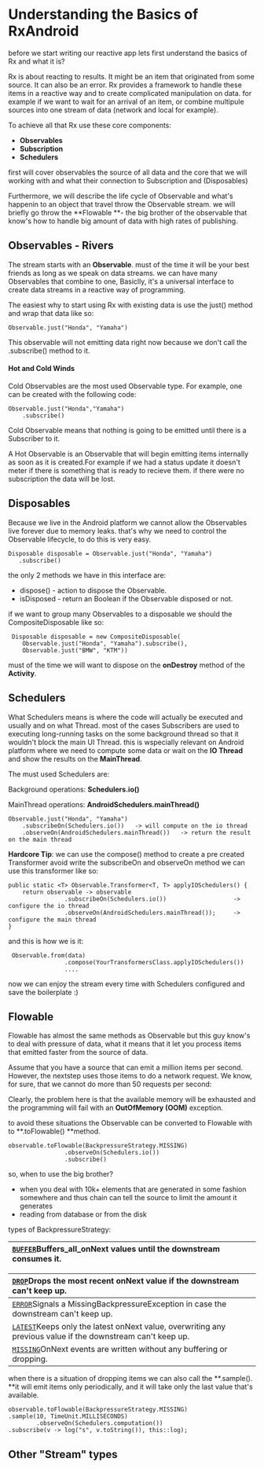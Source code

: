 # Understanding the Basics of RxAndroid

before we start writing our reactive app lets first understand the basics of Rx and what it is?

Rx is about reacting to results. It might be an item that originated from some source. It can also be an error. Rx provides a framework to handle these items in a reactive way and to create complicated manipulation on data. for example if we want to wait for an arrival of an item, or combine multipule sources into one stream of data \(network and local for example\).

To achieve all that Rx use these core components:

* **Observables**
* **Subscription**
* **Schedulers**

first will cover observables the source of all data and the core that we will working with and what their connection to Subscription and \(Disposables\)

Furthermore, we will describe the life cycle of Observable and what's happenin to an object that travel throw the Observable stream. we will briefly go throw the **Flowable **- the big brother of the observable that know's how to handle big amount of data with high rates of publishing.

## Observables - Rivers

The stream starts with an **Observable**. must of the time it will be your best friends as long as we speak on data streams. we can have many Observables that combine to one, Basiclly, it's a universal interface to create data streams in a reactive way of programming.

The easiest why to start using Rx with existing data is use the just\(\) method and wrap that data like so:

```
Observable.just("Honda", "Yamaha")
```

This observable will not emitting data right now because we don't call the .subscribe\(\) method to it.

#### Hot and Cold Winds

Cold Observables are the most used Observable type. For example, one can be created with the following code:

```
Observable.just("Honda","Yamaha")
    .subscribe()
```

Cold Observable means that nothing is going to be emitted until there is a Subscriber to it.

A Hot Observable is an Observable that will begin emitting items internally as soon as it is created.For example if we had a status update it doesn't meter if there is something that is ready to recieve them. if there were no subscription the data will be lost.

## Disposables

Because we live in the Android platform we cannot allow the Observables live forever due to memory leaks. that's why we need to control the Observable lifecycle, to do this is very easy.

```
Disposable disposable = Observable.just("Honda", "Yamaha")
   .subscribe()
```

the only 2 methods we have in this interface are:

* dispose\(\) - action to dispose the Observable.
* isDisposed - return an Boolean if the Observable disposed or not.

if we want to group many Observables to a disposable we should the CompositeDisposable like so:

```
 Disposable disposable = new CompositeDisposable(
    Observable.just("Honda", "Yamaha").subscribe(),
    Observable.just("BMW", "KTM"))
```

must of the time we will want to dispose on the **onDestroy** method of the **Activity**.

## Schedulers

What Schedulers means is where the code will actually be executed and usually and on what Thread. most of the cases Subscribers are used to executing long-running tasks on the some background thread so that it wouldn't block the main UI Thread. this is wspecially relevant on Android platform where we need to compute some data or wait on the **IO Thread** and show the results on the **MainThread**.

The must used Schedulers are:

Background operations: **Schedulers.io\(\)**

MainThread operations: **AndroidSchedulers.mainThread\(\)**

```
Observable.just("Honda", "Yamaha")
    .subscribeOn(Schedulers.io())   -> will compute on the io thread
    .observeOn(AndroidSchedulers.mainThread())   -> return the result on the main thread
```

**Hardcore Tip**: we can use the compose\(\) method to create a pre created Transformer avoid write the subscribeOn and observeOn method we can use this transformer like so:

```
public static <T> Observable.Transformer<T, T> applyIOSchedulers() {
    return observable -> observable
                .subscribeOn(Schedulers.io())                   -> configure the io thread
                .observeOn(AndroidSchedulers.mainThread());     -> configure the main thread 
}
```

and this is how we is it:

```
 Observable.from(data)
                .compose(YourTransformersClass.applyIOSchedulers())
                ....
```

now we can enjoy the stream every time with Schedulers configured and save the boilerplate :\)

## Flowable

Flowable has almost the same methods as Observable but this guy know's to deal with pressure of data, what it means that it let you process items that emitted faster from the source of data. 

Assume that you have a source that can emit a million items per second. However, the nextstep uses those items to do a network request. We know, for sure, that we cannot do more than 50 requests per second: 

Clearly, the problem here is that the available memory will be exhausted and the programming will fail with an **OutOfMemory \(OOM\)** exception.

to avoid these situations the Observable can be converted to Flowable with to **.toFlowable\(\) **method.

```
observable.toFlowable(BackpressureStrategy.MISSING)
                .observeOn(Schedulers.io())
                .subscribe()
```

so, when to use the big brother?

* when you deal with 10k+ elements that are generated in some fashion somewhere and thus chain can tell the source to limit the amount it generates
* reading from database or from the disk

types of BackpressureStrategy:

| [`BUFFER`](http://reactivex.io/RxJava/2.x/javadoc/io/reactivex/BackpressureStrategy.html#BUFFER)Buffers_all_onNext values until the downstream consumes it. |
| :--- |


| [`DROP`](http://reactivex.io/RxJava/2.x/javadoc/io/reactivex/BackpressureStrategy.html#DROP)Drops the most recent onNext value if the downstream can't keep up. |
| :--- |
| [`ERROR`](http://reactivex.io/RxJava/2.x/javadoc/io/reactivex/BackpressureStrategy.html#ERROR)Signals a MissingBackpressureException in case the downstream can't keep up. |
| [`LATEST`](http://reactivex.io/RxJava/2.x/javadoc/io/reactivex/BackpressureStrategy.html#LATEST)Keeps only the latest onNext value, overwriting any previous value if the downstream can't keep up. |
| [`MISSING`](http://reactivex.io/RxJava/2.x/javadoc/io/reactivex/BackpressureStrategy.html#MISSING)OnNext events are written without any buffering or dropping. |

when there is a situation of dropping items we can also call the **.sample\(\). **it will emit items only periodically, and it will take only the last value that's available.

```
observable.toFlowable(BackpressureStrategy.MISSING).sample(10, TimeUnit.MILLISECONDS)
        .observeOn(Schedulers.computation()).subscribe(v -> log("s", v.toString()), this::log);
```

## Other "Stream" types

###### 



